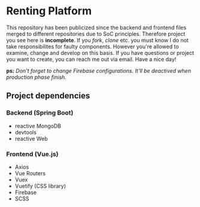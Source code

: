 # Renting Platform
This repository has been publicized since the backend and frontend files merged to different repositories due to SoC principles. Therefore project you see here is **incomplete**. If you *fork*, *clone* etc. you must know I do not take responsibilites for faulty components. However you're allowed to examine, change and develop on this basis. If you have questions or project you want to create, you can reach me out via email. Have a nice day!

**ps:** *Don't forget to change Firebase configurations. It'll be deactived when production phase finish.*

## Project dependencies
### Backend (Spring Boot)
- reactive MongoDB
- devtools
- reactive Web

### Frontend (Vue.js)
- Axios
- Vue Routers
- Vuex
- Vuetify (CSS library)
- Firebase
- SCSS